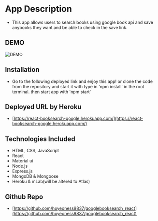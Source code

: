 # App Description
- This app allows users to search books using google book api and save anybooks they want and be able to check in the save link.

## DEMO
![DEMO](./client/public/assets/demo.gif)

## Installation
- Go to the following deployed link and enjoy this app! or clone the code from the repository and start it with type in 'npm install' in the root terminal. then start app with 'npm start'

## Deployed URL by Heroku
- [https://react-booksearch-google.herokuapp.com/](https://react-booksearch-google.herokuapp.com/)

## Technologies Included
- HTML, CSS, JavaScript
- React
- Material ui
- Node.js
- Express.js
- MongoDB & Mongoose
- Heroku & mLab(will be altered to Atlas)

## Github Repo
- [https://github.com/hoyeoness9837/googlebooksearch_react](https://github.com/hoyeoness9837/googlebooksearch_react)
